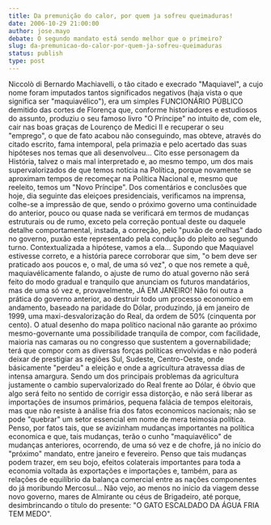 ```yaml
---
title: Da premunição do calor, por quem ja sofreu queimaduras!
date: 2006-10-29 21:00:00
author: jose.mayo
debate: O segundo mandato está sendo melhor que o primeiro?
slug: da-premunicao-do-calor-por-quem-ja-sofreu-queimaduras
status: publish 
type: post
---
```


Niccolò di Bernardo Machiavelli, o tão citado e execrado "Maquiavel", a cujo nome foram imputados tantos significados negativos (haja vista o que significa ser "maquiavélico"), era um simples FUNCIONÁRIO PÚBLICO demitido das cortes de Florença que, conforme historiadores e estudiosos do assunto, produziu o seu famoso livro "O Príncipe" no intuito de, com ele, cair nas boas graças de Lourenço de Medici II e recuperar o seu "emprego", o que de fato acabou não conseguindo, mas obteve, através do citado escrito, fama intemporal, pela primazia e pelo acertado das suas hipóteses nos temas que ali desenvolveu... 
Cito esse personagem da História, talvez o mais mal interpretado e, ao mesmo tempo, um dos mais supervalorizados de que temos notícia na Política, porque novamente se aproximam tempos de recomeçar na Política Nacional e, mesmo que reeleito, temos um "Novo Príncipe".
Dos comentários e conclusões que hoje, dia seguinte das eleiçoes presidenciais, verificamos na imprensa, colhe-se a impressão de que, sendo o próximo governo uma continuidade do anterior, pouco ou quase nada se verificará em termos de mudanças estruturais ou de rumo, exceto pela correção pontual deste ou daquele detalhe comportamental, instada, a correção, pelo "puxão de orelhas" dado no governo, puxão este representado pela condução do pleito ao segundo turno.
Contextualizada a hipótese, vamos a ela...
Supondo que Maquiavel estivesse correto, e a história parece corroborar que sim, "o bem deve ser praticado aos poucos e, o mal, de uma só vez", o que nos remete a quê, maquiavélicamente falando, o ajuste de rumo do atual governo não será feito do modo gradual e tranquilo que anunciam os futuros mandatários, mas de uma só vez e, provavelmente, JÁ EM JANEIRO!
Não foi outra a prática do governo anterior, ao destruir todo um processo economico em andamento, baseado na paridade do Dólar, produzindo, já em janeiro de 1999, uma maxi-desvalorização do Real, da ordem de 50% (cinquenta por cento).
O atual desenho do mapa político nacional não garante ao próximo mesmo-governante uma possibilidade tranquila de compor, com facilidade, maioria nas camaras ou no congresso que sustentem a governabilidade; terá que compor com as diversas forças políticas envolvidas e não poderá deixar de prestigiar as regiões Sul, Sudeste, Centro-Oeste, onde básicamente "perdeu" a eleição e onde a agricultura atravessa dias de intensa amargura.
Sendo um dos principais problemas da agricultura justamente o cambio supervalorizado do Real frente ao Dólar, é óbvio que algo será feito no sentido de corrigir essa distorção, e não será liberar as importações de insumos primários, pequena falácia de tempos eleitorais, mas que não resiste à análise fria dos fatos economicos nacionais; não se pode "quebrar" um setor essencial em nome de mera teimosia política.
Penso, por fatos tais, que se avizinham mudanças importantes na política economica e que, tais mudanças, terão o cunho "maquiavélico" de mudanças anteriores, ocorrendo, de uma só vez e de chofre, já no início do "próximo" mandato, entre janeiro e fevereiro.
Penso que tais mudanças podem trazer, em seu bojo, efeitos colaterais importantes para toda a economia voltada às exportações e importações e, também, para as relações de equilíbrio da balança comercial entre as nações componentes do já moribundo Mercosul...
Não vejo, ao menos no início da viagem desse novo governo, mares de Almirante ou céus de Brigadeiro, até porque, desimbrincando o título do presente:
 "O GATO ESCALDADO DA ÁGUA FRIA TEM MEDO".
